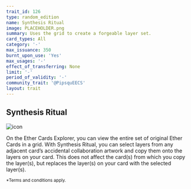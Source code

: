 ```yaml
---
trait_id: 126
type: random_edition
name: Synthesis Ritual
image: PLACEHOLDER.png
summary: Uses the grid to create a forgeable layer set.
card_types: All
category: '-'
max_issuance: 350
burnt_upon_use: 'Yes'
max_usages: '-'
effect_of_transferring: None
limit: '-'
period_of_validity: '-'
community_trait: '@PipsquEECS'
layout: trait
---
```


## Synthesis Ritual

![icon](/assets/images/trait-icons/{{page.image}})

On the Ether Cards Explorer, you can view the entire set of original Ether Cards in a grid. With Synthesis Ritual, you can select layers from any adjacent card’s accidental collaboration artwork and copy them onto the layers on your card. This does not affect the card(s) from which you copy the layer(s), but replaces the layer(s) on your card with the selected layer(s).

<small>*Terms and conditions apply.</small>

